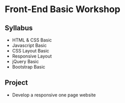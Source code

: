 
# Front-End Basic Workshop 

## Syllabus

- HTML & CSS Basic 
- Javascript Basic
- CSS Layout Basic
- Responsive Layout
- jQuery Basic
- Bootstrap Basic

## Project

- Develop a responsive one page website
